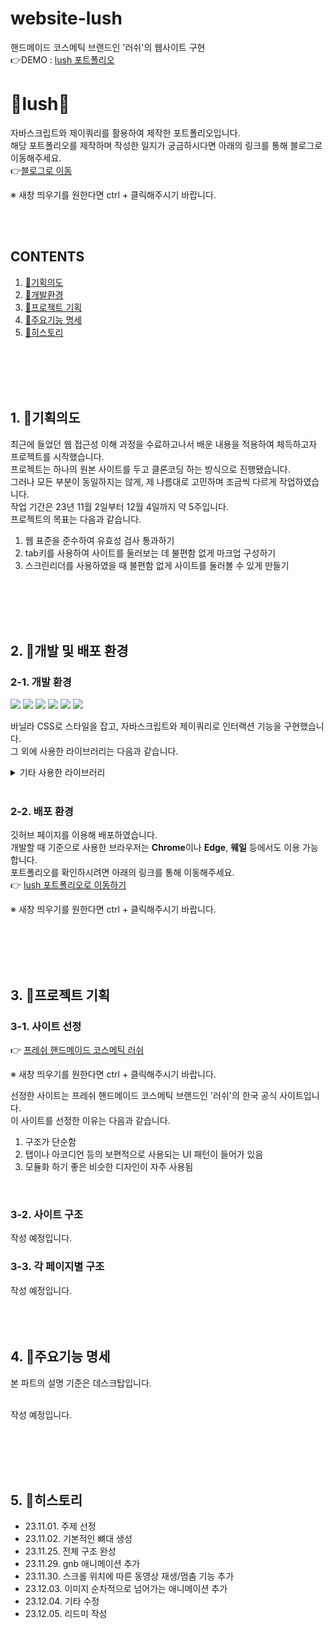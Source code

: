 # website-lush
핸드메이드 코스메틱 브랜드인 '러쉬'의 웹사이트 구현   
👉DEMO : <a href="https://ba-latte.github.io/website-lush/" target="_blank">lush 포트폴리오</a>

# 🧼lush🧴

자바스크립트와 제이쿼리를 활용하여 제작한 포트폴리오입니다.   
해당 포트폴리오를 제작하며 작성한 일지가 궁금하시다면 아래의 링크를 통해 블로그로 이동해주세요.   
👉<a href="https://blog.naver.com/youj_lim/223258427827" target="_blank">블로그로 이동</a>

※ 새창 띄우기를 원한다면 ctrl + 클릭해주시기 바랍니다.

<br /><br />

## CONTENTS
1.	[🧴기획의도](#1-기획의도)
2.	[🧴개발환경](#2-개발-및-배포-환경)
3.	[🧴프로젝트 기획](#3-프로젝트-기획)
4.	[🧴주요기능 명세](#4-주요기능-명세)
5.	[🧴히스토리](#5-히스토리)

<br /><br />
<br /><br />

## 1. 🧴기획의도
<!--
-프로젝트 리드미를 작성할 때 프로젝트의 "무엇을","왜","어떻게"에 대해서 답을 해야 함
-이를 답하기 위해 도와줄 질문들
(1)동기가 무엇이었나요?
(2)왜 이 프로젝트를 기획했나요?
(3)이 프로젝트는 어떤 문제를 해결하나요?
(4)이 프로젝트를 통해 무엇을 배우셨나요?
(5)이 프로젝트의 특징은 무엇인가요?
-만약 특징이 너무 많다면 '특징' 섹션을 추가해서 나열하기!
-->

최근에 들었던 웹 접근성 이해 과정을 수료하고나서 배운 내용을 적용하여 체득하고자 프로젝트를 시작했습니다.   
프로젝트는 하나의 원본 사이트를 두고 클론코딩 하는 방식으로 진행됐습니다.   
그러나 모든 부분이 동일하지는 않게, 제 나름대로 고민하며 조금씩 다르게 작업하였습니다.   
작업 기간은 23년 11월 2일부터 12월 4일까지 약 5주입니다.   
프로젝트의 목표는 다음과 같습니다.   
1. 웹 표준을 준수하여 유효성 검사 통과하기   
2. tab키를 사용하여 사이트를 둘러보는 데 불편함 없게 마크업 구성하기
3. 스크린리더를 사용하였을 때 불편함 없게 사이트를 둘러볼 수 있게 만들기

<br /><br />
<br /><br />

## 2. 🧴개발 및 배포 환경
### 2-1. 개발 환경
<p align="left">
  <img src="https://img.shields.io/badge/HTML5-E34F26?style=flat&logo=HTML5&logoColor=white" />
  <img src="https://img.shields.io/badge/CSS3-1572B6?style=flat&logo=CSS3&logoColor=white" />
  <img src="https://img.shields.io/badge/JavaScript-F7DF1E?style=flat&logo=JavaScript&logoColor=white" />
  <img src="https://img.shields.io/badge/jQuery-0769AD?style=flat&logo=jQuery&logoColor=white" />
  <img src="https://img.shields.io/badge/Visual%20Studio%20Code-007ACC?style=flat&logo=VisualStudioCode&logoColor=white" />
  <img src="https://img.shields.io/badge/GitHub-181717?style=flat&logo=GitHub&logoColor=white" />
</p>

바닐라 CSS로 스타일을 잡고, 자바스크립트와 제이쿼리로 인터랙션 기능을 구현했습니다.   
그 외에 사용한 라이브러리는 다음과 같습니다.   

<details>
  <summary>기타 사용한 라이브러리</summary>
  
  <!-- 한줄 띄고 더보기할 내용 쓰기 -->
  - Swiper
  - youtube의 IFrame Player API
  - jQuery
</details>

<br />

### 2-2. 배포 환경
깃허브 페이지를 이용해 배포하였습니다.   
개발할 때 기준으로 사용한 브라우저는 **Chrome**이나 **Edge**, **웨일** 등에서도 이용 가능합니다.   
포트폴리오를 확인하시려면 아래의 링크를 통해 이동해주세요.   
👉 <a href="https://ba-latte.github.io/website-lush/" target="_blank">lush 포트폴리오로 이동하기</a>   

※ 새창 띄우기를 원한다면 ctrl + 클릭해주시기 바랍니다.

<br /><br />
<br /><br />

## 3. 🧴프로젝트 기획
### 3-1. 사이트 선정
👉 <a href="https://weare.lush.co.kr/" target="_blank">프레쉬 핸드메이드 코스메틱 러쉬</a>   

※ 새창 띄우기를 원한다면 ctrl + 클릭해주시기 바랍니다.

선정한 사이트는 프레쉬 핸드메이드 코스메틱 브랜드인 '러쉬'의 한국 공식 사이트입니다.   
이 사이트를 선정한 이유는 다음과 같습니다.   
1. 구조가 단순함   
2. 탭이나 아코디언 등의 보편적으로 사용되는 UI 패턴이 들어가 있음   
3. 모듈화 하기 좋은 비슷한 디자인이 자주 사용됨   

<br />

### 3-2. 사이트 구조
<p align="center">
<!--   <img src="https://github.com/Ba-latte/citadellegin-app/assets/118030935/759a55f1-258a-41d3-adc6-31eeb4181e70" width="830px" /> -->
</p>
작성 예정입니다.
<br />

### 3-3. 각 페이지별 구조
<p align="center">
<!--   <img src="https://github.com/Ba-latte/citadellegin-app/assets/118030935/db7c0af3-1854-4ca9-886e-c50b971a1448" width="250px" />
  <img src="https://github.com/Ba-latte/citadellegin-app/assets/118030935/c4448bef-d82c-4728-84c8-e6afa32f4371" width="250px" />
  <img src="https://github.com/Ba-latte/citadellegin-app/assets/118030935/f9cc75c3-f2c4-4b24-b78b-6ea2c495eb82" width="250px" /> -->
</p>
작성 예정입니다.
<br /><br />
<br /><br />

## 4. 🧴주요기능 명세
본 파트의 설명 기준은 데스크탑입니다.   

<br />
작성 예정입니다.

<br /><br />
<br /><br />

## 5. 🧴히스토리
<ul>
  <li>23.11.01. 주제 선정</li>
  <li>23.11.02. 기본적인 뼈대 생성</li>
  <li>23.11.25. 전체 구조 완성</li>
  <li>23.11.29. gnb 애니메이션 추가</li>
  <li>23.11.30. 스크롤 위치에 따른 동영상 재생/멈춤 기능 추가</li>
  <li>23.12.03. 이미지 순차적으로 넘어가는 애니메이션 추가</li>
  <li>23.12.04. 기타 수정</li>
  <li>23.12.05. 리드미 작성</li>
</ul>


<br /><br />

